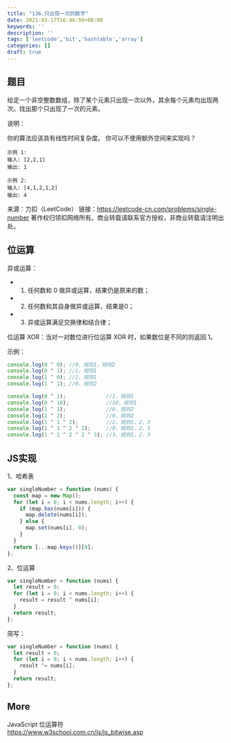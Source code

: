 ```yaml
---
title: "136.只出现一次的数字"
date: 2021-03-17T16:44:50+08:00
keywords: ''
description: ''
tags: ['leetcode','bit','hashtable','array']
categories: []
draft: true
---
```


## 题目

给定一个非空整数数组，除了某个元素只出现一次以外，其余每个元素均出现两次。找出那个只出现了一次的元素。

说明：

你的算法应该具有线性时间复杂度。 你可以不使用额外空间来实现吗？

```
示例 1:
输入: [2,2,1]
输出: 1

示例 2:
输入: [4,1,2,1,2]
输出: 4
```

来源：力扣（LeetCode）
链接：https://leetcode-cn.com/problems/single-number
著作权归领扣网络所有。商业转载请联系官方授权，非商业转载请注明出处。

## 位运算

异或运算：

- 1. 任何数和 0 做异或运算，结果仍是原来的数；
- 2. 任何数和其自身做异或运算，结果是0；
- 3. 异或运算满足交换律和结合律；

位运算 XOR：当对一对数位进行位运算 XOR 时，如果数位是不同的则返回 1。

示例：
```javascript
console.log(0 ^ 0); //0，规则1，规则2
console.log(0 ^ 1); //1，规则1
console.log(1 ^ 0); //1，规则1
console.log(1 ^ 1); //0，规则2

console.log(0 ^ 1);             //1，规则1
console.log(0 ^ 10);            //10，规则1
console.log(1 ^ 1);             //0，规则2
console.log(2 ^ 2);             //0，规则2
console.log(1 ^ 1 ^ 2);         //2，规则1，2，3
console.log(1 ^ 1 ^ 2 ^ 2);     //0，规则1，2，3
console.log(1 ^ 1 ^ 2 ^ 2 ^ 3); //3，规则1，2，3
```

## JS实现

1、哈希表

```javascript
var singleNumber = function (nums) {
  const map = new Map();
  for (let i = 0; i < nums.length; i++) {
    if (map.has(nums[i])) {
      map.delete(nums[i]);
    } else {
      map.set(nums[i], 0);
    }
  }
  return [...map.keys()][0];
};
```

2、位运算

```javascript
var singleNumber = function (nums) {
  let result = 0;
  for (let i = 0; i < nums.length; i++) {
    result = result ^ nums[i];
  }
  return result;
};
```

简写：
```javascript
var singleNumber = function (nums) {
  let result = 0;
  for (let i = 0; i < nums.length; i++) {
    result ^= nums[i];
  }
  return result;
};
```

## More 

JavaScript 位运算符  
https://www.w3school.com.cn/js/js_bitwise.asp